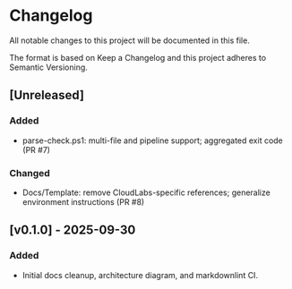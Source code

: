 # Changelog

All notable changes to this project will be documented in this file.

The format is based on Keep a Changelog and this project adheres to Semantic Versioning.

## [Unreleased]

### Added

- parse-check.ps1: multi-file and pipeline support; aggregated exit code (PR #7)

### Changed

- Docs/Template: remove CloudLabs-specific references; generalize environment instructions (PR #8)

## [v0.1.0] - 2025-09-30

### Added

- Initial docs cleanup, architecture diagram, and markdownlint CI.

